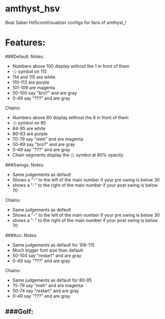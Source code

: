 # amthyst_hsv
Beat Saber HitScoreVisualizer configs for fans of amthyst_!


# Features:
###Default:
Notes:
- Numbers above 100 display without the 1 in front of them
- ⚝ symbol on 115
- 114 and 115 are white
- 110-113 are purple
- 101-109 are magenta
- 50-100 say "bro?" and are gray
- 0-49 say "???" and are gray

Chains:
- Numbers above 80 display without the 8 in front of them
- ⚝ symbol on 85
- 84-85 are white
- 80-83 are purple
- 70-79 say "meh" and are magenta
- 50-69 say "bro?" and are gray
- 0-49 say "???" and are gray
- Chain segments display the ⚝ symbol at 80% opacity

###Swings:
Notes:
- Same judgements as default
- Shows a "-" to the left of the main number if your pre swing is below 30
- shows a "-" to the right of the main number if your post swing is below 70

Chains:
- Same judgements as default
- Shows a "-" to the left of the main number if your pre swing is below 30
- shows a "-" to the right of the main number if your post swing is below 70

###Acc:
Notes:
- Same judgements as default for 106-115
- Much bigger font size than default
- 50-104 say "restart" and are gray
- 0-49 say "???" and are gray

Chains:
- Same judgements as default for 80-85
- 75-79 say "meh" and are magenta
- 50-74 say "restart" and are gray
- 0-49 say "???" and are gray

###Golf:
- 
